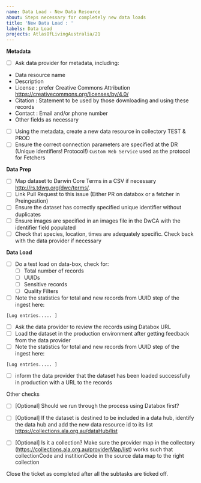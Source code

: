 ```yaml
---
name: Data Load - New Data Resource
about: Steps necessary for completely new data loads
title: 'New Data Load : '
labels: Data Load
projects: AtlasOfLivingAustralia/21
---
```

**Metadata**
- [ ] Ask data provider for metadata, including:
* Data resource name
* Description
* License : prefer Creative Commons Attribution https://creativecommons.org/licenses/by/4.0/
* Citation : Statement to be used by those downloading and using these records
* Contact : Email and/or phone number
* Other fields as necessary
- [ ] Using the metadata, create a new data resource in collectory TEST & PROD
- [ ] Ensure the correct connection parameters are specified at the DR (Unique identifiers! Protocol!) `Custom Web Service` used as the protocol for Fetchers

**Data Prep**
- [ ] Map dataset to Darwin Core Terms in a CSV if necessary http://rs.tdwg.org/dwc/terms/. 
- [ ] Link Pull Request to this issue (Either PR on databox or a fetcher in Preingestion)
- [ ] Ensure the dataset has correctly specified unique identifier without duplicates
- [ ] Ensure images are specified in an images file in the DwCA with the identifier field populated
- [ ] Check that species, location, times are adequately specific. Check back with the data provider if necessary

**Data Load**
- [ ] Do a test load on data-box, check for:
    - [ ] Total number of records
    - [ ] UUIDs
    - [ ] Sensitive records
    - [ ] Quality Filters
- [ ] Note the statistics for total and new records from UUID step of the ingest here:
```
[Log entries..... ]
```
- [ ] Ask the data provider to review the records using Databox URL
- [ ] Load the dataset in the production environment after getting feedback from the data provider 
- [ ] Note the statistics for total and new records from UUID step of the ingest here:
```
[Log entries..... ]
```
- [ ] inform the data provider that the dataset has been loaded successfully in production with a URL to the records

Other checks
- [ ] [Optional] Should we run through the process using Databox first?
- [ ] [Optional] If the dataset is destined to be included in a data hub, identify the data hub and add the new data resource id to its list https://collections.ala.org.au/dataHub/list
- [ ] [Optional] Is it a collection? Make sure the provider map in the collectory (https://collections.ala.org.au/providerMap/list) works such that collectionCode and institionCode in the source data map to the right collection


Close the ticket as completed after all the subtasks are ticked off.
